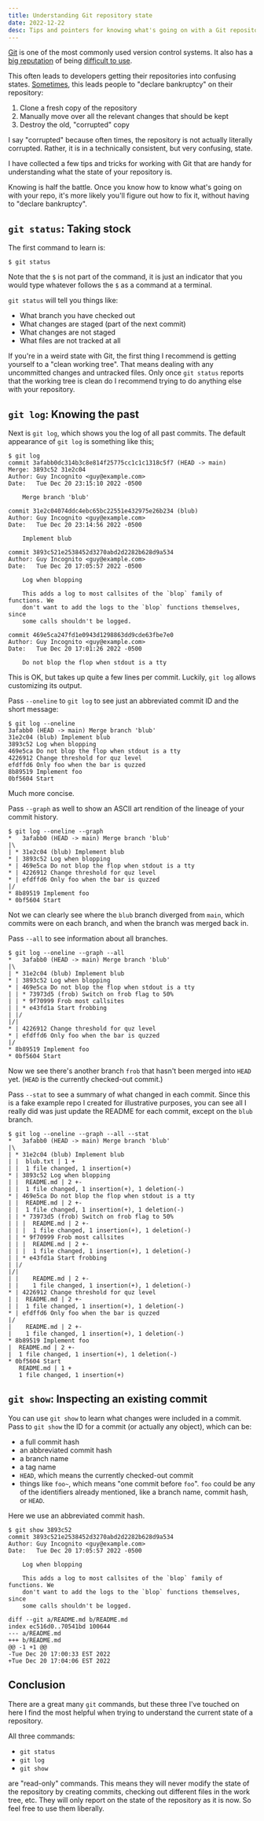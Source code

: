 ```yaml
---
title: Understanding Git repository state
date: 2022-12-22
desc: Tips and pointers for knowing what's going on with a Git repository.
---
```


[Git][git] is one of the most commonly used version control systems. It also has a [big reputation][taylor] of being [difficult to use][shit].

This often leads to developers getting their repositories into confusing states. [Sometimes][xkcd], this leads people to "declare bankruptcy" on their repository:

1. Clone a fresh copy of the repository
2. Manually move over all the relevant changes that should be kept
3. Destroy the old, "corrupted" copy

I say "corrupted" because often times, the repository is not actually literally corrupted. Rather, it is in a technically consistent, but very confusing, state.

I have collected a few tips and tricks for working with Git that are handy for understanding what the state of your repository is.

Knowing is half the battle. Once you know how to know what's going on with your repo, it's more likely you'll figure out how to fix it, without having to "declare bankruptcy".

## `git status`: Taking stock

The first command to learn is:

```text
$ git status
```

Note that the `$` is not part of the command, it is just an indicator that you would type whatever follows the `$` as a command at a terminal.

`git status` will tell you things like:

- What branch you have checked out
- What changes are staged (part of the next commit)
- What changes are not staged
- What files are not tracked at all

If you're in a weird state with Git, the first thing I recommend is getting yourself to a "clean working tree". That means dealing with any uncommitted changes and untracked files. Only once `git status` reports that the working tree is clean do I recommend trying to do anything else with your repository.

## `git log`: Knowing the past

Next is `git log`, which shows you the log of all past commits. The default appearance of `git log` is something like this[:][guy]

```text
$ git log
commit 3afabb0dc314b3c8e814f25775cc1c1c1318c5f7 (HEAD -> main)
Merge: 3893c52 31e2c04
Author: Guy Incognito <guy@example.com>
Date:   Tue Dec 20 23:15:10 2022 -0500

    Merge branch 'blub'

commit 31e2c04074ddc4ebc65bc22551e432975e26b234 (blub)
Author: Guy Incognito <guy@example.com>
Date:   Tue Dec 20 23:14:56 2022 -0500

    Implement blub

commit 3893c521e2538452d3270abd2d2282b628d9a534
Author: Guy Incognito <guy@example.com>
Date:   Tue Dec 20 17:05:57 2022 -0500

    Log when blopping

    This adds a log to most callsites of the `blop` family of functions. We
    don't want to add the logs to the `blop` functions themselves, since
    some calls shouldn't be logged.

commit 469e5ca247fd1e0943d1298863dd9cde63fbe7e0
Author: Guy Incognito <guy@example.com>
Date:   Tue Dec 20 17:01:26 2022 -0500

    Do not blop the flop when stdout is a tty
```

This is OK, but takes up quite a few lines per commit. Luckily, `git log` allows customizing its output.

Pass `--oneline` to `git log` to see just an abbreviated commit ID and the short message:

```text
$ git log --oneline
3afabb0 (HEAD -> main) Merge branch 'blub'
31e2c04 (blub) Implement blub
3893c52 Log when blopping
469e5ca Do not blop the flop when stdout is a tty
4226912 Change threshold for quz level
efdffd6 Only foo when the bar is quzzed
8b89519 Implement foo
0bf5604 Start
```

Much more concise.

Pass `--graph` as well to show an ASCII art rendition of the lineage of your commit history.

```text
$ git log --oneline --graph
*   3afabb0 (HEAD -> main) Merge branch 'blub'
|\
| * 31e2c04 (blub) Implement blub
* | 3893c52 Log when blopping
* | 469e5ca Do not blop the flop when stdout is a tty
* | 4226912 Change threshold for quz level
* | efdffd6 Only foo when the bar is quzzed
|/
* 8b89519 Implement foo
* 0bf5604 Start
```

Not we can clearly see where the `blub` branch diverged from `main`, which commits were on each branch, and when the branch was merged back in.

Pass `--all` to see information about all branches.

```text
$ git log --oneline --graph --all
*   3afabb0 (HEAD -> main) Merge branch 'blub'
|\
| * 31e2c04 (blub) Implement blub
* | 3893c52 Log when blopping
* | 469e5ca Do not blop the flop when stdout is a tty
| | * 73973d5 (frob) Switch on frob flag to 50%
| | * 9f70999 Frob most callsites
| | * e43fd1a Start frobbing
| |/
|/|
* | 4226912 Change threshold for quz level
* | efdffd6 Only foo when the bar is quzzed
|/
* 8b89519 Implement foo
* 0bf5604 Start
```

Now we see there's another branch `frob` that hasn't been merged into `HEAD` yet. (`HEAD` is the currently checked-out commit.)

Pass `--stat` to see a summary of what changed in each commit. Since this is a fake example repo I created for illustrative purposes, you can see all I really did was just update the README for each commit, except on the `blub` branch.

```text
$ git log --oneline --graph --all --stat
*   3afabb0 (HEAD -> main) Merge branch 'blub'
|\
| * 31e2c04 (blub) Implement blub
| |  blub.txt | 1 +
| |  1 file changed, 1 insertion(+)
* | 3893c52 Log when blopping
| |  README.md | 2 +-
| |  1 file changed, 1 insertion(+), 1 deletion(-)
* | 469e5ca Do not blop the flop when stdout is a tty
| |  README.md | 2 +-
| |  1 file changed, 1 insertion(+), 1 deletion(-)
| | * 73973d5 (frob) Switch on frob flag to 50%
| | |  README.md | 2 +-
| | |  1 file changed, 1 insertion(+), 1 deletion(-)
| | * 9f70999 Frob most callsites
| | |  README.md | 2 +-
| | |  1 file changed, 1 insertion(+), 1 deletion(-)
| | * e43fd1a Start frobbing
| |/
|/|
| |    README.md | 2 +-
| |    1 file changed, 1 insertion(+), 1 deletion(-)
* | 4226912 Change threshold for quz level
| |  README.md | 2 +-
| |  1 file changed, 1 insertion(+), 1 deletion(-)
* | efdffd6 Only foo when the bar is quzzed
|/
|    README.md | 2 +-
|    1 file changed, 1 insertion(+), 1 deletion(-)
* 8b89519 Implement foo
|  README.md | 2 +-
|  1 file changed, 1 insertion(+), 1 deletion(-)
* 0bf5604 Start
   README.md | 1 +
   1 file changed, 1 insertion(+)
```

## `git show`: Inspecting an existing commit

You can use `git show` to learn what changes were included in a commit. Pass to `git show` the ID for a commit (or actually any object), which can be:

- a full commit hash
- an abbreviated commit hash
- a branch name
- a tag name
- `HEAD`, which means the currently checked-out commit
- things like `foo~`, which means "one commit before `foo`". `foo` could be any of the identifiers already mentioned, like a branch name, commit hash, or `HEAD`.

Here we use an abbreviated commit hash.

```text
$ git show 3893c52
commit 3893c521e2538452d3270abd2d2282b628d9a534
Author: Guy Incognito <guy@example.com>
Date:   Tue Dec 20 17:05:57 2022 -0500

    Log when blopping

    This adds a log to most callsites of the `blop` family of functions. We
    don't want to add the logs to the `blop` functions themselves, since
    some calls shouldn't be logged.

diff --git a/README.md b/README.md
index ec516d0..70541bd 100644
--- a/README.md
+++ b/README.md
@@ -1 +1 @@
-Tue Dec 20 17:00:33 EST 2022
+Tue Dec 20 17:04:06 EST 2022
```

## Conclusion

There are a great many `git` commands, but these three I've touched on here I find the most helpful when trying to understand the current state of a repository.

All three commands:

- `git status`
- `git log`
- `git show`

are "read-only" commands. This means they will never modify the state of the repository by creating commits, checking out different files in the work tree, etc. They will only report on the state of the repository as it is now. So feel free to use them liberally.

[git]: https://git-scm.com
[xkcd]: https://xkcd.com/1597/
[shit]: https://ohshitgit.com
[taylor]: https://youtu.be/zAiOfWu5xUk?t=24
[guy]: https://youtu.be/7jaAeTaG_ms
